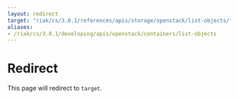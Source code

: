 ```yaml
---
layout: redirect
target: "riak/cs/3.0.1/references/apis/storage/openstack/list-objects/"
aliases:
- /riak/cs/3.0.1/developing/apis/openstack/containers/list-objects
---
```


# Redirect

This page will redirect to `target`.
